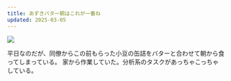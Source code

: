 ```yaml
---
title: あずきバター朝はこれが一番ね
updated: 2025-03-05
---
```

![](https://i.imgur.com/oWqRUGC.jpeg)

平日なのだが、同僚からこの前もらった小豆の缶詰をバターと合わせて朝から食ってしまっている。
家から作業していた。分析系のタスクがあっちゃこっちゃしている。
